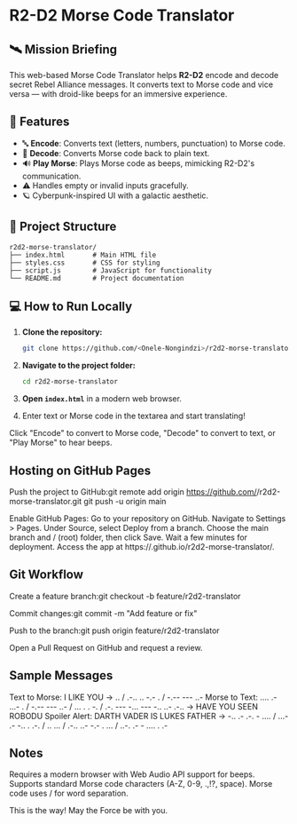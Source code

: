 # R2-D2 Morse Code Translator

## 🛰️ Mission Briefing

This web-based Morse Code Translator helps **R2-D2** encode and decode secret Rebel Alliance messages. It converts text to Morse code and vice versa — with droid-like beeps for an immersive experience.

## 🚀 Features

- 🔤 **Encode**: Converts text (letters, numbers, punctuation) to Morse code.  
- 🔁 **Decode**: Converts Morse code back to plain text.  
- 🔊 **Play Morse**: Plays Morse code as beeps, mimicking R2-D2's communication.  
- ⚠️ Handles empty or invalid inputs gracefully.  
- 🪐 Cyberpunk-inspired UI with a galactic aesthetic.

## 📁 Project Structure

```plain
r2d2-morse-translator/
├── index.html       # Main HTML file
├── styles.css       # CSS for styling
├── script.js        # JavaScript for functionality
└── README.md        # Project documentation
```

## 💻 How to Run Locally

1. **Clone the repository:**

   ```bash
   git clone https://github.com/<Onele-Nongindzi>/r2d2-morse-translator.git
   ```

2. **Navigate to the project folder:**

   ```bash
   cd r2d2-morse-translator
   ```

3. **Open `index.html`** in a modern web browser.

4. Enter text or Morse code in the textarea and start translating!


Click "Encode" to convert to Morse code, "Decode" to convert to text, or "Play Morse" to hear beeps.

## Hosting on GitHub Pages

Push the project to GitHub:git remote add origin https://github.com/<your-username>/r2d2-morse-translator.git
git push -u origin main


Enable GitHub Pages:
Go to your repository on GitHub.
Navigate to Settings > Pages.
Under Source, select Deploy from a branch.
Choose the main branch and / (root) folder, then click Save.
Wait a few minutes for deployment. Access the app at https://<your-username>.github.io/r2d2-morse-translator/.



## Git Workflow

Create a feature branch:git checkout -b feature/r2d2-translator


Commit changes:git commit -m "Add feature or fix"


Push to the branch:git push origin feature/r2d2-translator


Open a Pull Request on GitHub and request a review.

## Sample Messages

Text to Morse: I LIKE YOU → .. / .-.. .. -.- . / -.-- --- ..-
Morse to Text: .... .- ...- . / -.-- --- ..- / ... . . -. / .-. --- -... --- -.. ..- .-.. → HAVE YOU SEEN ROBODU
Spoiler Alert: DARTH VADER IS LUKES FATHER → -.. .- .-. - .... / ...- .- -.. . .-. / .. ... / .-.. ..- -.- . ... / ..-. .- - .... . .-

## Notes

Requires a modern browser with Web Audio API support for beeps.
Supports standard Morse code characters (A-Z, 0-9, .,!?, space).
Morse code uses / for word separation.

This is the way! May the Force be with you.
